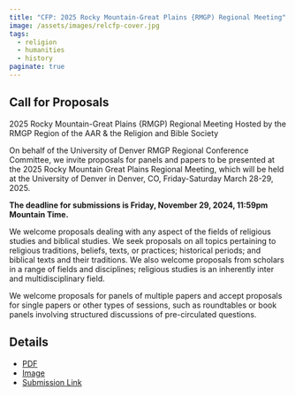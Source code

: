 ```yaml
---
title: "CFP: 2025 Rocky Mountain-Great Plains {RMGP) Regional Meeting"
image: /assets/images/relcfp-cover.jpg
tags:
  - religion
  - humanities
  - history
paginate: true   
---
```

## Call for Proposals
2025 Rocky Mountain-Great Plains {RMGP) Regional Meeting
Hosted by the RMGP Region of the AAR & the Religion and Bible Society

On behalf of the University of Denver RMGP Regional Conference Committee, we invite proposals for panels and papers to be presented at the 2025 Rocky Mountain Great Plains Regional Meeting, which will be held at the University of Denver in Denver, CO, Friday-Saturday March 28-29, 2025. 

**The deadline for submissions is Friday, November 29, 2024, 11:59pm Mountain Time.**

We welcome proposals dealing with any aspect of the fields of religious studies and biblical studies. We seek proposals on all topics pertaining to religious traditions, beliefs, texts, or practices; historical periods; and biblical texts and their traditions. We also welcome proposals from scholars in a range of fields and disciplines; religious studies is an inherently inter and multidisciplinary field.

We welcome proposals for panels of multiple papers and accept proposals for single papers or other types of sessions, such as roundtables or book panels involving structured discussions of pre-circulated questions.

## Details
* [PDF](/assets/pdfs/2024-RMGP.pdf)
* [Image](/assets/images/2024-RMGP.jpg)
* [Submission Link](https://forms.gle/KjdxbhunAFWefpkC9)